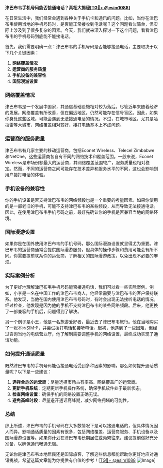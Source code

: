**津巴布韦手机号码能否接通电话？真相大揭秘[[TG💪+ @esim1088](https://t.me/s/esim1088)]**

在日常生活中，我们经常会遇到各种关于手机卡和通讯的问题。比如，当你在津巴布韦使用当地的手机号码时，是否能正常接收到电话呢？这个问题看似简单，但实际上涉及到了很多复杂的因素。今天，我们就来深入探讨一下这个问题，看看津巴布韦的手机号码到底能不能接电话。

首先，我们需要明确一点：津巴布韦的手机号码是否能够接通电话，主要取决于以下几个关键因素：

1. **网络覆盖情况**
2. **运营商的服务质量**
3. **手机设备的兼容性**
4. **国际漫游设置**

### 网络覆盖情况

津巴布韦是一个发展中国家，其通信基础设施相对较为落后。尽管近年来随着经济的发展，网络覆盖有所改善，但在偏远地区，仍然可能存在信号盲区。因此，如果你身处这些区域，可能会遇到无法接通电话的情况。不过，在城市地区，尤其是哈拉雷等大城市，网络覆盖相对较好，接打电话基本上不成问题。

### 运营商的服务质量

津巴布韦有几家主要的移动运营商，包括Econet Wireless、Telecel Zimbabwe和NetOne。这些运营商各自有不同的网络技术和覆盖范围。一般来说，Econet Wireless是市场份额最大的运营商，其网络覆盖范围较广，服务质量也相对稳定。然而，不同的运营商之间可能存在技术差异和服务水平的不同，这也会影响到用户接打电话的体验。

### 手机设备的兼容性

你的手机设备是否支持津巴布韦的网络频段也是一个重要的考量因素。如果你使用的是一部老旧的手机，可能不支持津巴布韦的某些频段，从而导致无法接通电话。因此，在使用津巴布韦手机号码之前，最好先确认你的手机是否兼容当地的网络环境。

### 国际漫游设置

如果你是在国外使用津巴布韦的手机号码，那么国际漫游设置就显得尤为重要。津巴布韦的运营商通常会提供国际漫游服务，但具体的操作步骤和费用可能会有所不同。你需要提前联系你的运营商，了解相关的国际漫游政策，以免出现不必要的麻烦。

### 实际案例分析

为了更好地理解津巴布韦手机号码能否接通电话，我们可以看一些实际案例。例如，小李是一名在中国工作的津巴布韦商人，他经常需要与津巴布韦的客户保持联系。他发现，当他在国内使用津巴布韦号码时，有时会出现无法接听电话的情况。经过检查，他发现是因为他的手机不支持津巴布韦的某些网络频段。后来，他更换了一部兼容的手机后，问题得到了解决。

另一个例子是小王，他是一名旅游爱好者，最近去了津巴布韦旅行。他在当地购买了一张本地SIM卡，并尝试拨打电话和接听电话。起初，他遇到了一些困难，但经过咨询当地的电信营业厅，他了解到需要调整手机的网络设置，最终成功实现了通话功能。

### 如何提升通话质量

既然津巴布韦的手机号码能否接通电话受到多种因素的影响，那么如何提升通话质量呢？以下是一些建议：

1. **选择合适的运营商**：尽量选择市场占有率高、网络覆盖广的运营商。
2. **更新手机系统**：定期更新手机操作系统，确保手机软件处于最新状态。
3. **检查网络设置**：确保手机的网络设置正确无误。
4. **避免高峰时段**：尽量避开通话高峰期，减少网络拥堵的可能性。

### 总结

综上所述，津巴布韦的手机号码在大多数情况下是可以接通电话的，但具体情况因人而异。影响通话质量的因素有很多，包括网络覆盖、运营商服务、手机设备以及国际漫游设置等。如果你计划在津巴布韦长期居住或频繁往来，建议提前做好充分准备，以确保通讯畅通无阻。

无论你是津巴布韦本地居民还是国际旅客，了解这些信息都能帮助你更好地应对通讯挑战。希望这篇文章能为你提供有价值的参考！[[TG💪+ @esim1088](https://t.me/s/esim1088) ![Image](https://i.postimg.cc/4NQfJmqS/Snipaste-2025-05-13-00-14-12.png)]
